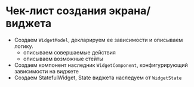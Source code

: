 # Чек-лист создания экрана/виджета

- Создаем `WidgetModel`, декларируем ее зависимости и описываем логику.
    - описываем совершаемые действия
    - описываем возможные стейты
- Создаем компонент наследник `WidgetComponent`, конфигурирующий зависимости на виджете
- Создаем StatefulWidget, State виджета наследуем от `WidgetState`